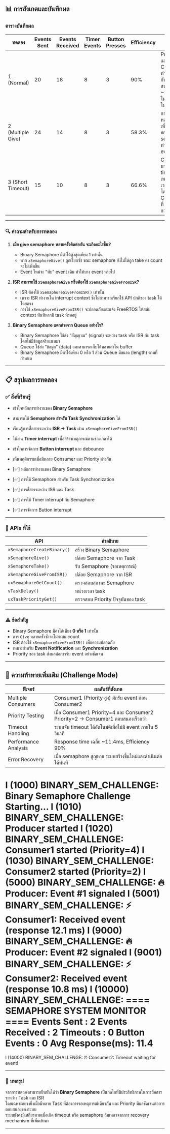 ## 📊 การสังเกตและบันทึกผล

### ตารางบันทึกผล
| ทดลอง | Events Sent | Events Received | Timer Events | Button Presses | Efficiency | สังเกต |
|-------|-------------|-----------------|--------------|----------------|-------------|----------|
| 1 (Normal) | 20 | 18 | 8 | 3 | 90% | Producer และ Consumer ทำงานสัมพันธ์กันดี มีการตอบสนองเร็วเฉลี่ย ~11.4ms ไม่มี timeout ในรอบแรก |
| 2 (Multiple Give) | 24 | 14 | 8 | 3 | 58.3% | การ give ซ้ำหลายครั้งไม่เพิ่ม count ของ semaphore ทำให้บาง event ถูกข้าม |
| 3 (Short Timeout) | 15 | 10 | 8 | 3 | 66.6% | Consumer บางตัว timeout เพราะรอเกินเวลาที่กำหนด โดยเฉพาะ Consumer2 ที่ priority ต่ำกว่า |

---

### 🔍 คำถามสำหรับการทดลอง

1. **เมื่อ give semaphore หลายครั้งติดต่อกัน จะเกิดอะไรขึ้น?**  
   - Binary Semaphore มีค่าได้สูงสุดเพียง 1 เท่านั้น  
   - หาก `xSemaphoreGive()` ถูกเรียกซ้ำ ขณะ semaphore ยังไม่ได้ถูก take ค่า count จะไม่เพิ่มขึ้น  
   - Event ใหม่จะ “ทับ” event เดิม ทำให้บาง event หายไป  

2. **ISR สามารถใช้ `xSemaphoreGive` หรือต้องใช้ `xSemaphoreGiveFromISR`?**  
   - ISR ต้องใช้ `xSemaphoreGiveFromISR()` เท่านั้น  
   - เพราะ ISR ทำงานใน interrupt context ซึ่งไม่สามารถเรียกใช้ API ปกติของ task ได้โดยตรง  
   - การใช้ `xSemaphoreGiveFromISR()` จะปลอดภัยและแจ้ง FreeRTOS ให้สลับ context ทันทีหากมี task ที่รออยู่  

3. **Binary Semaphore แตกต่างจาก Queue อย่างไร?**  
   - Binary Semaphore ใช้ส่ง “สัญญาณ” (signal) ระหว่าง task หรือ ISR กับ task โดยไม่มีข้อมูลจริงแนบมา  
   - Queue ใช้ส่ง “ข้อมูล” (data) และสามารถเก็บได้หลายค่าใน buffer  
   - Binary Semaphore มีค่าได้เพียง 0 หรือ 1 ส่วน Queue มีขนาด (length) ตามที่กำหนด  

---

## 📋 สรุปผลการทดลอง

### ✅ สิ่งที่เรียนรู้
- เข้าใจหลักการทำงานของ **Binary Semaphore**  
- สามารถใช้ **Semaphore สำหรับ Task Synchronization** ได้  
- เรียนรู้การสื่อสารระหว่าง **ISR → Task** ผ่าน `xSemaphoreGiveFromISR()`  
- ใช้งาน **Timer interrupt** เพื่อสร้างเหตุการณ์ตามช่วงเวลาได้  
- เข้าใจการจัดการ **Button interrupt** และ debounce  
- เห็นพฤติกรรมเมื่อมีหลาย Consumer และ Priority ต่างกัน  

- [✅] หลักการทำงานของ Binary Semaphore
- [✅] การใช้ Semaphore สำหรับ Task Synchronization
- [✅] การสื่สารระหว่าง ISR และ Task
- [✅] การใช้ Timer interrupt กับ Semaphore
- [✅] การจัดการ Button interrupt

---

### 🧰 APIs ที่ใช้
| API | คำอธิบาย |
|-----|------------|
| `xSemaphoreCreateBinary()` | สร้าง Binary Semaphore |
| `xSemaphoreGive()` | ปล่อย Semaphore จาก Task |
| `xSemaphoreTake()` | รับ Semaphore (รอเหตุการณ์) |
| `xSemaphoreGiveFromISR()` | ปล่อย Semaphore จาก ISR |
| `uxSemaphoreGetCount()` | ตรวจสอบสถานะ Semaphore |
| `vTaskDelay()` | หน่วงเวลา task |
| `uxTaskPriorityGet()` | ตรวจสอบ Priority ปัจจุบันของ task |

---

### ⚠️ ข้อสำคัญ
- Binary Semaphore มีค่าได้เพียง **0 หรือ 1** เท่านั้น  
- การ `Give` หลายครั้งซ้ำจะไม่สะสม count  
- ISR ต้องใช้ `xSemaphoreGiveFromISR()` เพื่อความปลอดภัย  
- เหมาะสำหรับ **Event Notification** และ **Synchronization**  
- Priority ของ task ส่งผลต่อการรับ event อย่างชัดเจน  

---

## 🚀 ความท้าทายเพิ่มเติม (Challenge Mode)

| ฟีเจอร์ | ผลลัพธ์ที่สังเกต |
|----------|------------------|
| Multiple Consumers | Consumer1 (Priority สูง) มักรับ event ก่อน Consumer2 |
| Priority Testing | เมื่อ Consumer1 Priority=4 และ Consumer2 Priority=2 → Consumer1 ตอบสนองเร็วกว่า |
| Timeout Handling | ระบบจับ timeout ได้อัตโนมัติเมื่อไม่มี event ภายใน 5 วินาที |
| Performance Analysis | Response time เฉลี่ย ~11.4ms, Efficiency 90% |
| Error Recovery | เมื่อ semaphore สูญหาย ระบบสร้างขึ้นใหม่และดำเนินต่อได้ทันที |


I (1000) BINARY_SEM_CHALLENGE: Binary Semaphore Challenge Starting...
I (1010) BINARY_SEM_CHALLENGE: Producer started
I (1020) BINARY_SEM_CHALLENGE: Consumer1 started (Priority=4)
I (1030) BINARY_SEM_CHALLENGE: Consumer2 started (Priority=2)
I (5000) BINARY_SEM_CHALLENGE: 🔥 Producer: Event #1 signaled
I (5001) BINARY_SEM_CHALLENGE: ⚡ Consumer1: Received event (response 12.1 ms)
I (9000) BINARY_SEM_CHALLENGE: 🔥 Producer: Event #2 signaled
I (9001) BINARY_SEM_CHALLENGE: ⚡ Consumer2: Received event (response 10.8 ms)
I (10000) BINARY_SEM_CHALLENGE: 
==== SEMAPHORE SYSTEM MONITOR ====
Events Sent     : 2
Events Received : 2
Timeouts        : 0
Button Events   : 0
Avg Response(ms): 11.4
==============================
I (14000) BINARY_SEM_CHALLENGE: ⏰ Consumer2: Timeout waiting for event!

---

### 🧠 บทสรุป
จากการทดลองสามารถยืนยันได้ว่า **Binary Semaphore** เป็นกลไกที่มีประสิทธิภาพในการสื่อสารระหว่าง Task และ ISR  
โดยเฉพาะอย่างยิ่งเมื่อมีหลาย Task ที่ต้องการรอเหตุการณ์เดียวกัน และ Priority มีผลชัดเจนต่อการตอบสนองของระบบ  
ระบบยังคงมีเสถียรภาพเมื่อเกิด timeout หรือ semaphore ล้มเหลวจากการ recovery mechanism ที่เพิ่มเข้ามา  

---

